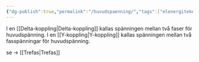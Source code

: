 ```yaml
---
{"dg-publish":true,"permalink":"/huvudspaenning/","tags":["elenergiteknik"]}
---
```


I en [[Delta-koppling\|Delta-koppling]] kallas spänningen mellan två faser för huvudspänning. 
I en [[Y-koppling\|Y-koppling]] kallas spänningen mellan två fasspänningar för huvudspänning.

se → [[Trefas\|Trefas]]